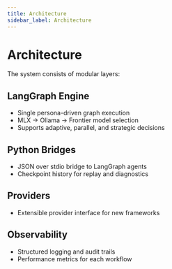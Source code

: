 ```yaml
---
title: Architecture
sidebar_label: Architecture
---
```


# Architecture

The system consists of modular layers:

## LangGraph Engine
- Single persona-driven graph execution
- MLX → Ollama → Frontier model selection
- Supports adaptive, parallel, and strategic decisions

## Python Bridges
- JSON over stdio bridge to LangGraph agents
- Checkpoint history for replay and diagnostics

## Providers
<!-- LangGraph-only: non-LangGraph model adapters removed -->
- Extensible provider interface for new frameworks

## Observability
- Structured logging and audit trails
- Performance metrics for each workflow
